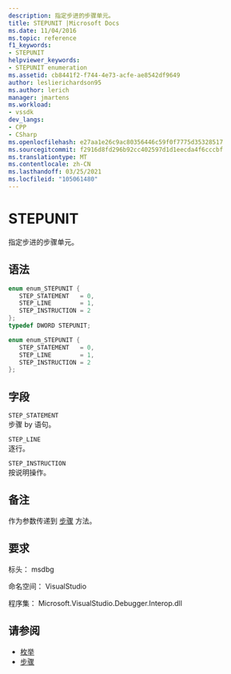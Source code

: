 ```yaml
---
description: 指定步进的步骤单元。
title: STEPUNIT |Microsoft Docs
ms.date: 11/04/2016
ms.topic: reference
f1_keywords:
- STEPUNIT
helpviewer_keywords:
- STEPUNIT enumeration
ms.assetid: cb8441f2-f744-4e73-acfe-ae8542df9649
author: leslierichardson95
ms.author: lerich
manager: jmartens
ms.workload:
- vssdk
dev_langs:
- CPP
- CSharp
ms.openlocfilehash: e27aa1e26c9ac80356446c59f0f7775d35328517
ms.sourcegitcommit: f2916d8fd296b92cc402597d1d1eecda4f6cccbf
ms.translationtype: MT
ms.contentlocale: zh-CN
ms.lasthandoff: 03/25/2021
ms.locfileid: "105061480"
---
```

# <a name="stepunit"></a>STEPUNIT
指定步进的步骤单元。

## <a name="syntax"></a>语法

```cpp
enum enum_STEPUNIT { 
   STEP_STATEMENT   = 0,
   STEP_LINE        = 1,
   STEP_INSTRUCTION = 2
};
typedef DWORD STEPUNIT;
```

```csharp
enum enum_STEPUNIT { 
   STEP_STATEMENT   = 0,
   STEP_LINE        = 1,
   STEP_INSTRUCTION = 2
};
```

## <a name="fields"></a>字段
 `STEP_STATEMENT`\
 步骤 by 语句。

 `STEP_LINE`\
 逐行。

 `STEP_INSTRUCTION`\
 按说明操作。

## <a name="remarks"></a>备注
 作为参数传递到 [步骤](../../../extensibility/debugger/reference/idebugprocess3-step.md) 方法。

## <a name="requirements"></a>要求
 标头： msdbg

 命名空间： VisualStudio

 程序集： Microsoft.VisualStudio.Debugger.Interop.dll

## <a name="see-also"></a>请参阅
- [枚举](../../../extensibility/debugger/reference/enumerations-visual-studio-debugging.md)
- [步骤](../../../extensibility/debugger/reference/idebugprocess3-step.md)
